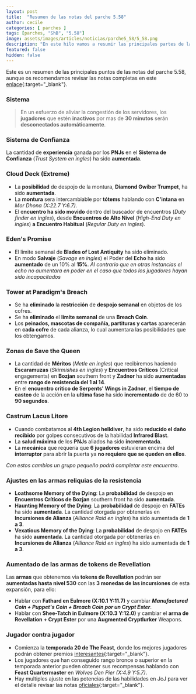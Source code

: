 ```yaml
---
layout: post
title:  "Resumen de las notas del parche 5.58"
author: cecile
categories: [ parches ]
tags: [parches, "ShB", "5.58"]
image: assets/images/articles/noticias/parche5_58/5_58.png
description: "En este hilo vamos a resumir las principales partes de las notas del parche 5.58."
featured: false
hidden: false
---
```


Este es un resumen de las principales puntos de las notas del parche 5.58, aunque os recomendamos revisar las notas completas en este [enlace](https://eu.finalfantasyxiv.com/lodestone/topics/detail/f2fcee891e2ed93dacdf6410b29cf1dbf7bedbcf){:target="_blank"}.

### Sistema 

<blockquote>
En un esfuerzo de aliviar la congestión de los servidores, los <b>jugadores</b> que estén <b>inactivos</b> por mas de <b>30 minutos</b> serán <b>desconectados automáticamente</b>.
</blockquote>

### Sistema de Confianza

La cantidad de **experiencia** ganada por los **PNJs** en el **Sistema de Confianza** (*Trust System en ingles*) ha sido **aumentada**.

### Cloud Deck (Extreme)

- La **posibilidad** de despojo de la montura, **Diamond Gwiber Trumpet**, ha sido **aumentada**.
- La **montura**  sera intercambiable por **tótems** hablando con **C'intana** en *Mor Dhona (X:22.7 Y:6.7)*.
- El e**ncuentro ha sido movido** dentro del buscador de encuentros (*Duty finder en ingles*), desde **Encuentros de Alto Nivel** (*High-End Duty en ingles*) **a Encuentro Habitual** (*Regular Duty en ingles*).

### Eden's Promise

- El limite semanal de **Blades of Lost Antiquity** ha sido eliminado.
- En modo **Salvaje** (*Savage en ingles*) el Poder del **Echo** ha sido **aumentado** de un 10% al **15%**. *Al contrario que en otras instancias el echo no aumentara en poder en el caso que todos los jugadores hayan sido incapacitados*

### Tower at Paradigm's Breach

- Se ha **eliminado** la **restricción** de **despojo semanal** en objetos de los cofres.
- Se ha **eliminado** el **limite semanal** de una **Breach Coin**.
- Los **peinados, mascotas de compañía, partituras y cartas** aparecerán en **cada cofre** de cada alianza, lo cual aumentara las posibilidades que los obtengamos.

### Zonas de Save the Queen

- La cantidad de **Méritos** (*Metle en ingles*) que recibiremos haciendo **Escaramuzas** (*Skirmishes en ingles*) y **Encuentros Críticos** (Critical engagements) en **Bozjan** southern front y **Zadnor** ha sido **aumentadas** entre **rango de resistencia del 1 al 14**.
- En el **encuentro critico de Serpents' Wings in Zadnor**, el **tiempo de casteo** de la acción en la **ultima fase** ha sido **incrementado** de de 60 to **90 segundos**.

### Castrum Lacus Litore

- Cuando combatamos al **4th Legion helldiver**, ha sido **reducido el daño recibido** por golpes consecutivos de la habilidad **Infrared Blast**.
- La **salud máxima** de los **PNJs** aliados ha sido **incrementada**.
- La **mecánica** que requería que **6 jugadores** estuvieran encima del **interruptor** para abrir la puerta ya **no requiere que se queden en ellos**.

*Con estos cambios un grupo pequeño podrá completar este encuentro*.

### Ajustes en las armas reliquias de la resistencia

- **Loathsome Memory of the Dying**: La **probabilidad** de despojo en **Encuentros Críticos de Bozjan** southern front ha sido **aumentada**.
- **Haunting Memory of the Dying**: La **probabilidad** de despojo en **FATEs** ha sido **aumentada**. La cantidad otorgada por obtenerlas en **Incursiones de Alianza** (*Alliance Raid en ingles*) ha sido aumentada de **1 a 3**.
- **Vexatious Memory of the Dying**: La **probabilidad** de despojo en **FATEs** ha sido **aumentada**. La cantidad otorgada por obtenerlas en **Incursiones de Alianza** (*Alliance Raid en ingles*) ha sido aumentada de **1 a 3**.

### Aumentado de las armas de tokens de Revellation

 Las **armas** que obtenemos via **tokens de Revellation** podrán ser a**umentadas hasta nivel 530** con las **3 monedas de las incursiones** de esta expansión, para ello:
 
 - Hablar con **Fathard en Eulmore (X:10.1 Y:11.7)** y cambiar ***Manufactured Coin + Puppet's Coin + Breach Coin por un Crypt Ester***.
 - Hablar con **Shee-Tatch in Eulmore (X:10.3 Y:12.0)** y cambiar el **arma de Revellation + Crypt Ester** por una **Augmented Cryptlurker** Weapons.

 
### Jugador contra jugador

 - Comienza la **temporada 20 de The Feast**, donde los mejores jugadores podrán obtener premios [interesantes](https://sqex.to/q02Al){:target="_blank"}.
 - Los jugadores que han conseguido rango bronce o superior en la temporada anterior pueden obtener sus recompensas hablando con **Feast Quartermaster** en *Wolves Den Pier (X:4.9 Y:5.7)*.
 - Hay multiples ajuste en las potencias de las habilidades en JcJ para ver el detalle revisar las notas [oficiales](https://eu.finalfantasyxiv.com/lodestone/topics/detail/f2fcee891e2ed93dacdf6410b29cf1dbf7bedbcf){:target="_blank"}.